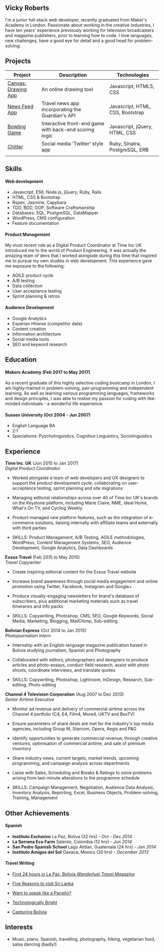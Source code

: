 ## Vicky Roberts

I'm a junior full-stack web developer, recently graduated from Maker's Academy in London. Passionate about working in the creative industries, I have ten years' experience previously working for television broadcasters and magazine publishers, prior to learning how to code. I love languages, new challenges, have a good eye for detail and a good head for problem-solving.

## Projects


| Project  | Description  | Technologies  |
|---|---|---|
| [Canvas: Drawing App](https://github.com/ledleds/canvas) | An online drawing tool | Javascript, HTML5, CSS |
| [News Feed App](https://github.com/tvfb85/newsapp-js) | Travel news app incorporating the Guardian's API | Javascript, HTML, CSS, Bootstrap |
| [Bowling Game](https://github.com/tvfb85/bowling-challenge)  | Interactive front-end game with back-end scoring logic |  Javascript, jQuery, HTML, CSS |
| [Chitter](https://github.com/tvfb85/chitter-challenge) | Social media 'Twitter' style app | Ruby, Sinatra, PostgreSQL, ERB |
|   |   |   |


## Skills

#### Web development
- Javascript, ES6, Node.js, jQuery, Ruby, Rails
- HTML, CSS & Bootstrap
- Rspec, Jasmine, Capybara
- TDD, BDD, OOP, Software Craftsmanship
- Databases: SQL, PostgreSQL, DataMapper
- WordPress, CMS configuration
- Feature documentation

#### Product Management
My most recent role as a Digital Product Coordinator at Time Inc UK introduced me to the world of Product Engineering. It was actually the amazing team of devs that I worked alongside during this time that inspired me to pursue my own studies in web development. This experience gave me exposure to the following:

- AGILE product cycle
- A/B testing
- Data collection
- User acceptance testing
- Sprint planning & retros

#### Audience Development
- Google Analytics
- Experian Hitwise (competitor data)
- Content creation
- Information architecture
- Social media tools
- SEO and keyword research


## Education

#### Makers Academy (Feb 2017 to May 2017)

As a recent graduate of this highly selective coding bootcamp in London, I am highly-trained in problem-solving, pair-programming and independent learning. As well as learning various programming languages, frameworks and design principles, I was able to realise my passion for coding with like-minded individuals - a wonderful life experience.

#### Sussex University (Oct 2004 - Jun 2007)

- English Language BA
- 2:1
- Specialisms: Pyscholinguistics, Cognitive Linguistics, Sociolinguistics


## Experience

**Time Inc. UK** (Jun 2015 to Jan 2017)    
*Digital Product Coordinator*  
- Worked alongside a team of web developers and UX designers to support the product development cycle; collaborating on user-acceptance testing, sprint planning and site migrations

- Managing editorial relationships across over 40 of Time Inc UK's brands on the Keystone platform, including Marie Claire, NME, Ideal Home, What's On TV, and Cycling Weekly.

- Product-managed new platform features, such as the integration of e-commerce solutions, liaising internally with affiliate teams and externally with third parties

- SKILLS: Product Management, A/B Testing, AGILE methodologies, WordPress, Content Management Systems, SEO, Audience Development, Google Analytics, Data Dashboards


**Exsus Travel** (Feb 2015 to May 2015)    
*Travel Copywriter*  
- Create inspiring editorial content for the Exsus Travel website

- Increase brand awareness through social media engagement and online promotion using Twitter, Facebook, Instagram and Google+

- Produce visually-engaging newsletters for brand's database of subscribers, plus additional marketing materials such as travel itineraries and info packs

- SKILLS: Copywriting, Photoshop, CMS, SEO, Google Keywords, Social Media, Marketing, Blogging, MailChimp, Sub-editing


**Bolivian Express** (Oct 2014 to Jan 2015)    
*Photojournalism Intern*  
- Internship with an English-language magazine publication based in Bolivia studying journalism, Spanish and Photography

- Collaborated with editors, photographers and designers to produce articles and photo-essays, conduct field research, assist with photo shoots, coordinate interviews, and translate quotes

- SKILLS: Copywriting, Photoshop, Lightroom, InDesign, Research, Sub-editing, Photo-editing


**Channel 4 Television Corporation** (Aug 2007 to Dec 2013)   
*Senior Airtime Executive*  
- Monitor ad revenue and delivery of commercial airtime across the Channel 4 portfolio (C4, E4, Film4, More4, UKTV and BoxTV)

- Ensure parameters of share deals are met for the industry's top media agencies, including Group M, Starcom, Opera, Aegis and P&G

- Identify opportunities to generate commercial revenue; through creative ventures, optimisation of commercial airtime, and sale of premium inventory

- Share industry news, current targets, market trends, upcoming programming, and campaign analysis across departments

- Liaise with Sales, Scheduling and Breaks & Ratings to solve problems arising from last-minute alterations to the programme schedule

- SKILLS: Campaign Management, Negotiation, Audience Data Analysis, Inventory Analysis, Reporting, Excel, Business Objects, Problem-solving, Training, Management

## Other Achievements

#### Spanish
- **Instituto Exclusivo**  La Paz, Boliva (32 hrs) - *Oct - Dec 2014*
- **La Serrana Eco Farm**  Salento, Colombia (12 hrs) - *Jun 2014*
- **San Pedro Spanish School**  Lago Atitlan, Guatemala (24 hrs) - *Jan 2014*
- **Instituto Amigos del Sol**  Oaxaca, Mexico (20 hrs) - *December 2013*

#### Travel Writing
- <a href="http://www.wanderlust.co.uk/magazine/articles/destinations/first-24-hours-in-la-paz-bolivia?page=all">First 24 hours in La Paz, Bolivia *Wanderlust Travel Magazine*</a>

- <a href="https://www.exsus.com/blog/content/2016/05/13/five-reasons-to-visit-sri-lanka">Five Reasons to visit Sri Lanka</a>

- <a href="https://bolivianexpress-primary.s3-us-west-1.amazonaws.com/magazine_pdf/48_wWbtn8Y2OP.pdf#page=12">Want to speak like a Paceño?</a>

- <a href="https://bolivianexpress-primary.s3-us-west-1.amazonaws.com/magazine_pdf/48_wWbtn8Y2OP.pdf#page=7">Technologically Bright</a>

- <a href="https://bolivianexpress-primary.s3-us-west-1.amazonaws.com/magazine_pdf/49_vFtBcaGA2M.pdf#page=7">Capturing Bolivia</a>

## Interests
- Music, piano, Spanish, travelling, photography, hiking, vegetarian food, salsa dancing (badly!)
